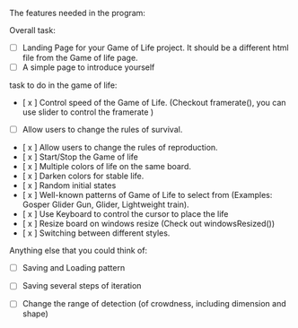 The features needed in the program:

Overall task:

- [   ] Landing Page for your Game of Life project. It should be a different html file from the Game of life page.
- [   ] A simple page to introduce yourself

task to do in the game of life:

- [ x ] Control speed of the Game of Life. (Checkout framerate(), you can use slider to control the framerate )
- [  ] Allow users to change the rules of survival.
- [ x ] Allow users to change the rules of reproduction.
- [ x ] Start/Stop the Game of life
- [ x ] Multiple colors of life on the same board.
- [ x ] Darken colors for stable life.
- [ x ] Random initial states
- [ x ] Well-known patterns of Game of Life to select from (Examples: Gosper Glider Gun, Glider, Lightweight train).
- [ x ] Use Keyboard to control the cursor to place the life
- [ x ] Resize board on windows resize (Check out windowsResized())
- [ x ] Switching between different styles.


Anything else that you could think of:
- [   ] Saving and Loading pattern
- [   ] Saving several steps of iteration
- [   ] Change the range of detection (of crowdness, including dimension and shape)


